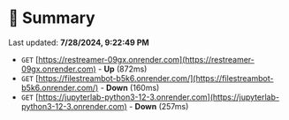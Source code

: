 # 📖 Summary
Last updated: **7/28/2024, 9:22:49 PM**

- `GET` [https://restreamer-09gx.onrender.com](https://restreamer-09gx.onrender.com) - **Up** (872ms)
- `GET` [https://filestreambot-b5k6.onrender.com/](https://filestreambot-b5k6.onrender.com/) - **Down** (160ms)
- `GET` [https://jupyterlab-python3-12-3.onrender.com](https://jupyterlab-python3-12-3.onrender.com) - **Down** (257ms)
